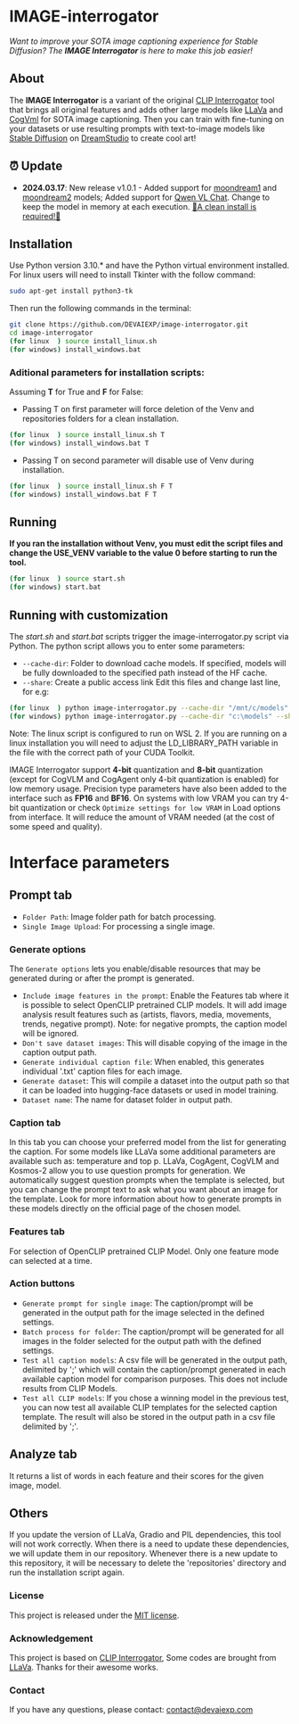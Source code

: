 # IMAGE-interrogator

*Want to improve your SOTA image captioning experience for Stable Diffusion? The **IMAGE Interrogator** is here to make this job easier!*


## About

The **IMAGE Interrogator** is a variant of the original [CLIP Interrogator](https://github.com/pharmapsychotic/clip-interrogator) tool that brings all original features and adds other large models like [LLaVa](https://llava-vl.github.io/) and [CogVml](https://github.com/THUDM/CogVLM) for SOTA image captioning. Then you can train with fine-tuning on your datasets or use resulting prompts with text-to-image models like [Stable Diffusion](https://github.com/CompVis/stable-diffusion) on [DreamStudio](https://beta.dreamstudio.ai/) to create cool art!


## ⏰ Update
- **2024.03.17**: New release v1.0.1 - Added support for [moondream1](https://huggingface.co/vikhyatk/moondream1) and [moondream2](https://huggingface.co/vikhyatk/moondream2) models; Added support for [Qwen VL Chat](https://huggingface.co/Qwen/Qwen-VL-Chat). Change to keep the model in memory at each execution. [🚨A clean install is required!🚨](#aditional-parameters-for-installation-scripts) 

## Installation

Use Python version 3.10.* and have the Python virtual environment installed. For linux users will need to install Tkinter with the follow command: 
```bash
sudo apt-get install python3-tk
```

Then run the following commands in the terminal:
```bash
git clone https://github.com/DEVAIEXP/image-interrogator.git
cd image-interrogator
(for linux  ) source install_linux.sh
(for windows) install_windows.bat
```
### Aditional parameters for installation scripts:
Assuming **T** for True and **F** for False:
* Passing T on first parameter will force deletion of the Venv and repositories folders for a clean installation.
```bash
(for linux  ) source install_linux.sh T
(for windows) install_windows.bat T
````
* Passing T on second parameter will disable use of Venv during installation.
```bash
(for linux  ) source install_linux.sh F T
(for windows) install_windows.bat F T
````
## Running
**If you ran the installation without Venv, you must edit the script files and change the USE_VENV variable to the value 0 before starting to run the tool.**
```bash
(for linux  ) source start.sh
(for windows) start.bat
```

## Running with customization


The *start.sh* and *start.bat* scripts trigger the image-interrogator.py script via Python. The python script allows you to enter some parameters:
* `--cache-dir`: Folder to download cache models. If specified, models will be fully downloaded to the specified path instead of the HF cache.
* `--share`: Create a public access link
Edit this files and change last line, for e.g:
```bash
(for linux  ) python image-interrogator.py --cache-dir "/mnt/c/models" --share
(for windows) python image-interrogator.py --cache-dir "c:\models" --share
```


Note: The linux script is configured to run on WSL 2. If you are running on a linux installation you will need to adjust the LD_LIBRARY_PATH variable in the file with the correct path of your CUDA Toolkit.

IMAGE Interrogator support **4-bit** quantization and **8-bit** quantization (except for CogVLM and CogAgent only 4-bit quantization is enabled) for low memory usage. Precision type parameters have also been added to the interface such as **FP16** and **BF16**. On systems with low VRAM you can try 4-bit quantization or check `Optimize settings for low VRAM` in Load options from interface. It will reduce the amount of VRAM needed (at the cost of some speed and quality). 

# Interface parameters
## Prompt tab
* `Folder Path`: Image folder path for batch processing.
* `Single Image Upload`: For processing a single image.
### Generate options

The `Generate options` lets you enable/disable resources that may be generated during or after the prompt is generated. 
* `Include image features in the prompt`: Enable the Features tab where it is possible to select OpenCLIP pretrained CLIP models. It will add image analysis result features such as (artists, flavors, media, movements, trends, negative prompt). Note: for negative prompts, the caption model will be ignored.
* `Don't save dataset images`: This will disable copying of the image in the caption output path.
* `Generate individual caption file`: When enabled, this generates individual '.txt' caption files for each image.
* `Generate dataset`: This will compile a dataset into the output path so that it can be loaded into hugging-face datasets or used in model training.
* `Dataset name`: The name for dataset folder in output path.

### Caption tab
In this tab you can choose your preferred model from the list for generating the caption. For some models like LLaVa some additional parameters are available such as: temperature and top p. LLaVa, CogAgent, CogVLM and Kosmos-2 allow you to use question prompts for generation. We automatically suggest question prompts when the template is selected, but you can change the prompt text to ask what you want about an image for the template. Look for more information about how to generate prompts in these models directly on the official page of the chosen model.

### Features tab
For selection of OpenCLIP pretrained CLIP Model. Only one feature mode can selected at a time.

### Action buttons
* `Generate prompt for single image`: The caption/prompt will be generated in the output path for the image selected in the defined settings.
* `Batch process for folder`: The caption/prompt will be generated for all images in the folder selected for the output path with the defined settings.
* `Test all caption models`: A csv file will be generated in the output path, delimited by ';' which will contain the caption/prompt generated in each available caption model for comparison purposes. This does not include results from CLIP Models.
* `Test all CLIP models`: If you chose a winning model in the previous test, you can now test all available CLIP templates for the selected caption template. The result will also be stored in the output path in a csv file delimited by ';'.

## Analyze tab
It returns a list of words in each feature and their scores for the given image, model.

## Others
If you update the version of LLaVa, Gradio and PIL dependencies, this tool will not work correctly. When there is a need to update these dependencies, we will update them in our repository. Whenever there is a new update to this repository, it will be necessary to delete the 'repositories' directory and run the installation script again.

### License
This project is released under the [MIT license](LICENSE).

### Acknowledgement
This project is based on [CLIP Interrogator](https://github.com/pharmapsychotic/clip-interrogator), Some codes are brought from [LLaVa](https://llava-vl.github.io/). Thanks for their awesome works. 

### Contact
If you have any questions, please contact: contact@devaiexp.com